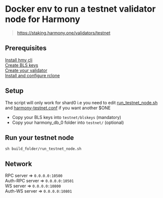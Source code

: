 # Docker env to run a testnet validator node for Harmony

> https://staking.harmony.one/validators/testnet  

## Prerequisites

[Install hmy cli](https://docs.harmony.one/home/network/validators/node-setup/hmy-cli-download)  
[Create BLS keys](https://docs.harmony.one/home/network/validators/node-setup/generating-a-bls-key)  
[Create your validator](https://docs.harmony.one/home/network/validators/creating-a-validator)  
[Install and configure rclone](https://docs.harmony.one/home/network/validators/node-setup/syncing-db)  

## Setup

The script will only work for shard0 i.e you need to edit [run_testnet_node.sh](/build_folder/run_testnet_node.sh) and [harmony-testnet.conf](testnet/harmony-testnet.conf) if you want another $ONE  

- Copy your BLS keys into `testnet/blskeys` (mandatory)  
- Copy your harmony_db_0 folder into `testnet/` (optional)  

## Run your testnet node

`sh build_folder/run_testnet_node.sh`

## Network

RPC server => `0.0.0.0:10500`  
Auth-RPC server => `0.0.0.0:10501`  
WS server => `0.0.0.0:10800`  
Auth-WS server => `0.0.0.0:10801`  
